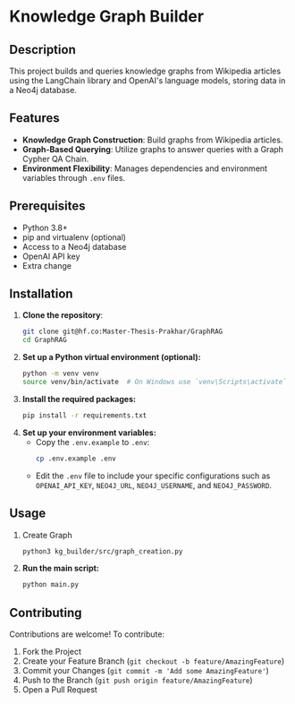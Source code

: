 # Knowledge Graph Builder

## Description
This project builds and queries knowledge graphs from Wikipedia articles using the LangChain library and OpenAI's language models, storing data in a Neo4j database.

## Features
- **Knowledge Graph Construction**: Build graphs from Wikipedia articles.
- **Graph-Based Querying**: Utilize graphs to answer queries with a Graph Cypher QA Chain.
- **Environment Flexibility**: Manages dependencies and environment variables through `.env` files.

## Prerequisites
- Python 3.8+
- pip and virtualenv (optional)
- Access to a Neo4j database
- OpenAI API key
- Extra change

## Installation
1. **Clone the repository**:
    ```bash
    git clone git@hf.co:Master-Thesis-Prakhar/GraphRAG
    cd GraphRAG
    ```
2. **Set up a Python virtual environment (optional):**
    ```bash
    python -m venv venv
    source venv/bin/activate  # On Windows use `venv\Scripts\activate`
    ```
3. **Install the required packages:**
   ```bash
   pip install -r requirements.txt
   ```
4. **Set up your environment variables:**
   - Copy the `.env.example` to `.env`:
     ```bash
     cp .env.example .env
     ```
   - Edit the `.env` file to include your specific configurations such as `OPENAI_API_KEY`, `NEO4J_URL`, `NEO4J_USERNAME`, and `NEO4J_PASSWORD`.

## Usage

1. Create Graph
    ```bash
    python3 kg_builder/src/graph_creation.py
    ```


2. **Run the main script:**
    ```bash
    python main.py
    ```

## Contributing

Contributions are welcome! To contribute:
1. Fork the Project
2. Create your Feature Branch (`git checkout -b feature/AmazingFeature`)
3. Commit your Changes (`git commit -m 'Add some AmazingFeature'`)
4. Push to the Branch (`git push origin feature/AmazingFeature`)
5. Open a Pull Request

